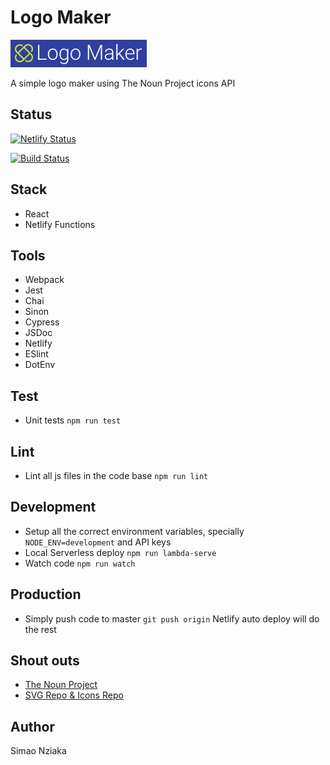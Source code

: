 # Logo Maker

![Logo maker](./brand.png)

A simple logo maker using The Noun Project icons API

## Status

[![Netlify Status](https://api.netlify.com/api/v1/badges/b724d073-0aa5-49b4-81db-af6ec2b97722/deploy-status)](https://app.netlify.com/sites/logomaker/deploys)

[![Build Status](https://travis-ci.org/akaizn-junior/logomaker.svg?branch=master)](https://travis-ci.org/akaizn-junior/logomaker)

## Stack

- React
- Netlify Functions

## Tools

- Webpack
- Jest
- Chai
- Sinon
- Cypress
- JSDoc
- Netlify
- ESlint
- DotEnv

## Test

- Unit tests `npm run test`

## Lint

- Lint all js files in the code base `npm run lint`

## Development

- Setup all the correct environment variables, specially `NODE_ENV=development` and API keys
- Local Serverless deploy `npm run lambda-serve`
- Watch code `npm run watch`

## Production

- Simply push code to master `git push origin` Netlify auto deploy will do the rest

## Shout outs

- [The Noun Project](https://thenounproject.com/)
- [SVG Repo & Icons Repo](svgrepo.com/)

## Author

Simao Nziaka
